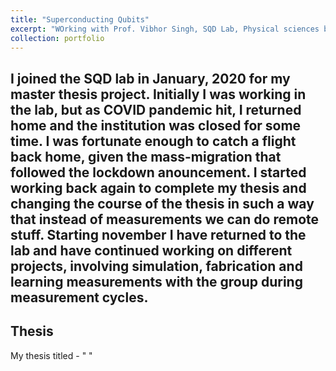 ```yaml
---
title: "Superconducting Qubits"
excerpt: "WOrking with Prof. Vibhor Singh, SQD Lab, Physical sciences building, IISc, Bangalore<br/><img src='/images/1.jpg' style='width:400px;height:350px;'>"
collection: portfolio
---
```

I joined the SQD lab in January, 2020 for my master thesis project. Initially I was working in the lab, but as COVID pandemic hit, I returned home and the institution was closed for some time. I was fortunate enough to catch a flight back home, given the mass-migration that followed the lockdown anouncement. I started working back again to complete my thesis and changing the course of the thesis in such a way that instead of measurements we can do remote stuff. Starting november I have returned to the lab and have continued working on different projects, involving simulation, fabrication and learning measurements with the group during measurement cycles.
 ---
 <b> Thesis </b>
 ---
 My thesis titled - " "
